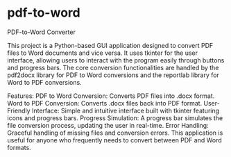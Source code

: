 # pdf-to-word
PDF-to-Word Converter

This project is a Python-based GUI application designed to convert PDF files to Word documents and vice versa. It uses tkinter for the user interface, allowing users to interact with the program easily through buttons and progress bars. The core conversion functionalities are handled by the pdf2docx library for PDF to Word conversions and the reportlab library for Word to PDF conversions.

Features:
PDF to Word Conversion: Converts PDF files into .docx format.
Word to PDF Conversion: Converts .docx files back into PDF format.
User-Friendly Interface: Simple and intuitive interface built with tkinter featuring icons and progress bars.
Progress Simulation: A progress bar simulates the file conversion process, updating the user in real-time.
Error Handling: Graceful handling of missing files and conversion errors.
This application is useful for anyone who frequently needs to convert between PDF and Word formats.
